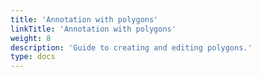 ```yaml
---
title: 'Annotation with polygons'
linkTitle: 'Annotation with polygons'
weight: 8
description: 'Guide to creating and editing polygons.'
type: docs
---
```

